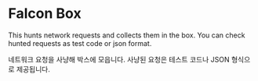 # Falcon Box

This hunts network requests and collects them in the box. You can check hunted requests as test code or json format.

네트워크 요청을 사냥해 박스에 모읍니다. 사냥된 요청은 테스트 코드나 JSON 형식으로 제공됩니다.
